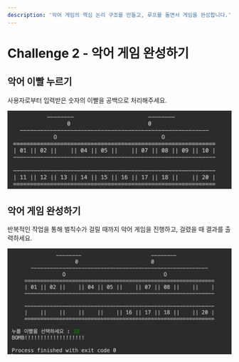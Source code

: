 ```yaml
---
description: '악어 게임의 핵심 논리 구조를 만들고, 루프를 돌면서 게임을 완성합니다.'
---
```


# Challenge 2 - 악어 게임 완성하기

## 악어 이빨 누르기 

사용자로부터 입력받은 숫자의 이빨을 공백으로 처리해주세요.

![&#xACF5;&#xBC31;&#xC73C;&#xB85C; &#xCC98;&#xB9AC; &#xB41C; &#xC774;&#xBE68;](../../.gitbook/assets/image%20%2887%29.png)

## 악어 게임 완성하기 

반복적인 작업을 통해 벌칙수가 걸릴 때까지 악어 게임을 진행하고, 걸렸을 때 결과를 출력하세요.

![BOMB &#xCD9C;&#xB825;](../../.gitbook/assets/image%20%2852%29.png)

